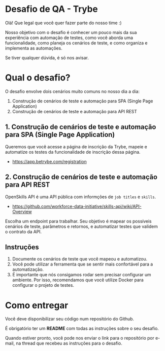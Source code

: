 # Desafio de QA - Trybe

Olá! Que legal que você quer fazer parte do nosso time :)

Nosso objetivo com o desafio é conhecer um pouco mais da sua experiência com automação de testes, como você aborda uma funcionalidade, como planeja os cenários de teste, e como organiza e implementa as automações.

Se tiver qualquer dúvida, é só nos avisar.

# Qual o desafio?

O desafio envolve dois cenários muito comuns no nosso dia a dia:

1. Construção de cenários de teste e automação para SPA (Single Page Application)
2. Construção de cenários de teste e automação para API REST

## 1. Construção de cenários de teste e automação para SPA (Single Page Application)

Queremos que você acesse a página de inscrição da Trybe, mapeie e automatize os testes da funcionalidade de inscrição dessa página.

- https://app.betrybe.com/registration

## 2. Construção de cenários de teste e automação para API REST

OpenSkills API é uma API pública com informções de `job titles` e `skills`.

- https://github.com/workforce-data-initiative/skills-api/wiki/API-Overview

Escolha um endpoint para trabalhar. Seu objetivo é mapear os possíveis cenários de teste, parâmetros e retornos, e automatizar testes que validem o contrato da API.

## Instruções

1. Documente os cenários de teste que você mapeou e automatizou.
2. Você pode utilizar a ferramenta que se sentir mais confortável para a automatização.
3. É importante que nós consigamos rodar sem precisar configurar um ambiente. Por isso, recomendamos que você utilize Docker para configurar o projeto de testes.

# Como entregar

Você deve disponibilizar seu código num repositório do Github.

É obrigatório ter um  **README**  com todas as instruções sobre o seu desafio.

Quando estiver pronto, você pode nos enviar o link para o repositório por e-mail, na thread que recebeu as instruções para o desafio.
